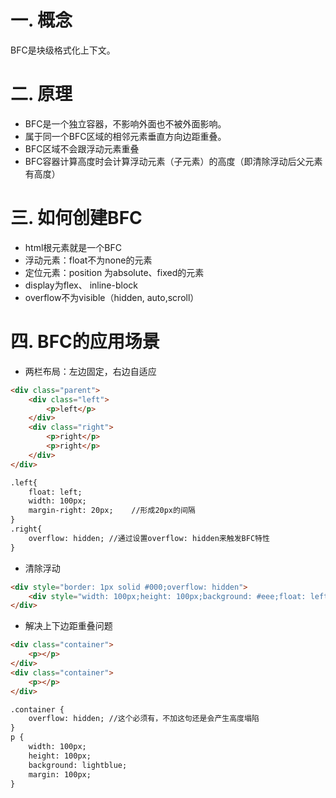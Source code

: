 # 一. 概念
BFC是块级格式化上下文。

# 二. 原理
* BFC是一个独立容器，不影响外面也不被外面影响。
* 属于同一个BFC区域的相邻元素垂直方向边距重叠。
* BFC区域不会跟浮动元素重叠
* BFC容器计算高度时会计算浮动元素（子元素）的高度（即清除浮动后父元素有高度）


# 三. 如何创建BFC
* html根元素就是一个BFC
* 浮动元素：float不为none的元素
* 定位元素：position 为absolute、fixed的元素
* display为flex、 inline-block
* overflow不为visible（hidden, auto,scroll）

# 四. BFC的应用场景
* 两栏布局：左边固定，右边自适应
``` html
<div class="parent">
    <div class="left">
        <p>left</p>
    </div>
    <div class="right">
        <p>right</p>
        <p>right</p>
    </div>
</div>

.left{
    float: left;
    width: 100px;
    margin-right: 20px;    //形成20px的间隔
}
.right{
    overflow: hidden; //通过设置overflow: hidden来触发BFC特性
}
``` 

* 清除浮动
``` html
<div style="border: 1px solid #000;overflow: hidden">
    <div style="width: 100px;height: 100px;background: #eee;float: left;"></div>
</div>
```

* 解决上下边距重叠问题
``` html
<div class="container">
    <p></p>
</div>
<div class="container">
    <p></p>
</div>

.container {
    overflow: hidden; //这个必须有，不加这句还是会产生高度塌陷
}
p {
    width: 100px;
    height: 100px;
    background: lightblue;
    margin: 100px;
}
```
